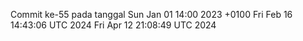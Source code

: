 Commit ke-55 pada tanggal Sun Jan 01 14:00 2023 +0100
Fri Feb 16 14:43:06 UTC 2024
Fri Apr 12 21:08:49 UTC 2024
